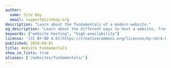 ```yaml
---
author:
  name: Site Bay
  email: support@sitebay.org
description: "Learn about the fundamentals of a modern website."
og_description: "Learn about the different ways to host a website, from a simple static site to a cluster of highly-available web servers."
keywords: ["website hosting", "high availability"]
license: '[CC BY-ND 4.0](https://creativecommons.org/licenses/by-nd/4.0)'
published: 2020-09-01
title: Website Fundamentals
show_in_lists: true
aliases: ['/websites/fundamentals/']
---
```


